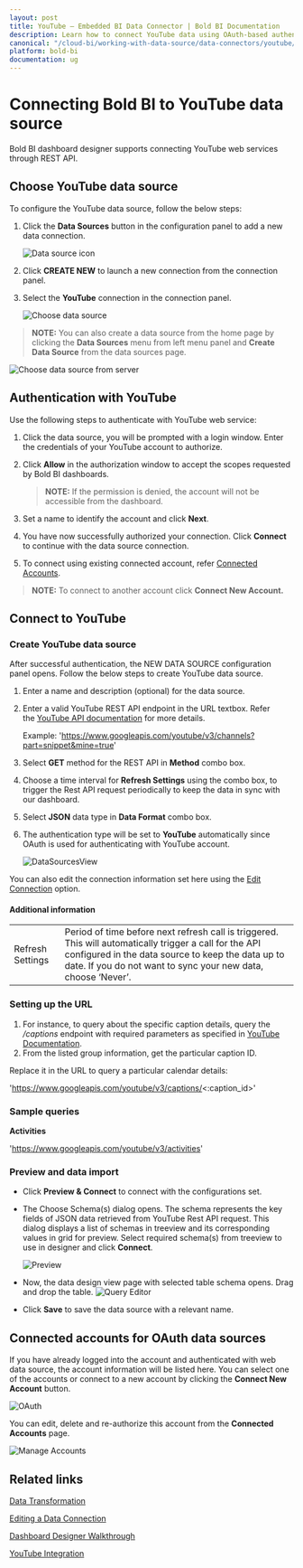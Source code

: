```yaml
---
layout: post
title: YouTube – Embedded BI Data Connector | Bold BI Documentation
description: Learn how to connect YouTube data using OAuth-based authentication through REST API endpoint with Bold BI Embedded.
canonical: "/cloud-bi/working-with-data-source/data-connectors/youtube/"
platform: bold-bi
documentation: ug
---
```


# Connecting Bold BI to YouTube data source
Bold BI dashboard designer supports connecting YouTube web services through REST API. 

## Choose YouTube data source
To configure the YouTube data source, follow the below steps:
1. Click the **Data Sources** button in the configuration panel to add a new data connection.

   ![Data source icon](/static/assets/embedded/working-with-datasource/data-connectors/images/common/DataSourcesIcon.png)

2. Click **CREATE NEW** to launch a new connection from the connection panel.
3. Select the **YouTube** connection in the connection panel.

   ![Choose data source](/static/assets/embedded/working-with-datasource/data-connectors/images/Youtube/ChooseDS.png)

> **NOTE:** You can also create a data source from the home page by clicking the **Data Sources** menu from left menu panel and **Create Data Source** from the data sources page.

   ![Choose data source from server](/static/assets/embedded/working-with-datasource/data-connectors/images/Youtube/ChooseDS_Server.png)

## Authentication with YouTube
Use the following steps to authenticate with YouTube web service:

1. Click the data source, you will be prompted with a login window. Enter the credentials of your YouTube account to authorize.
2. Click **Allow** in the authorization window to accept the scopes requested by Bold BI dashboards.

   > **NOTE:** If the permission is denied, the account will not be accessible from the dashboard.

3. Set a name to identify the account and click **Next**. 
4. You have now successfully authorized your connection. Click **Connect** to continue with the data source connection.
5. To connect using existing connected account, refer [Connected Accounts](/embedded-bi/working-with-data-source/data-connectors/youtube/#connected-accounts-for-oauth-data-sources).

> **NOTE:** To connect to another account click **Connect New Account.**


## Connect to YouTube
### Create YouTube data source
After successful authentication, the NEW DATA SOURCE configuration panel opens. Follow the below steps to create YouTube data source.
1. Enter a name and description (optional) for the data source.
2. Enter a valid YouTube REST API endpoint in the URL textbox. Refer the [YouTube API documentation](https://developers.google.com/youtube/v3/docs/) for more details.

    Example: 'https://www.googleapis.com/youtube/v3/channels?part=snippet&mine=true'  
3. Select **GET** method for the REST API in **Method** combo box.
4. Choose a time interval for **Refresh Settings** using the combo box, to trigger the Rest API request periodically to keep the data in sync with our dashboard.  
5. Select **JSON** data type in **Data Format** combo box.
6. The authentication type will be set to **YouTube** automatically since OAuth is used for authenticating with YouTube account.

    ![DataSourcesView](/static/assets/embedded/working-with-datasource/data-connectors/images/Youtube/DataSourcesView.png)

You can also edit the connection information set here using the [Edit Connection](/embedded-bi/working-with-data-source/editing-a-data-connection/) option.

#### Additional information
<table width="600">
<tr>
<td>
Refresh Settings
</td>
<td>
Period of time before next refresh call is triggered. This will automatically trigger a call for the API configured in the data source to keep the data up to date. If you do not want to sync your new data, choose ‘Never’.
</td>
</tr>
</table>

### Setting up the URL
1. For instance, to query about the specific caption details, query the <i>/captions</i> endpoint with required parameters as specified in [YouTube Documentation](https://developers.google.com/youtube/v3/docs/captions/list).
2. From the listed group information, get the particular caption ID.

Replace it in the URL to query a particular calendar details:

'https://www.googleapis.com/youtube/v3/captions/<:caption_id>'

### Sample queries
**Activities**

'https://www.googleapis.com/youtube/v3/activities'

### Preview and data import
* Click **Preview & Connect** to connect with the configurations set.
* The Choose Schema(s) dialog opens. The schema represents the key fields of JSON data retrieved from YouTube Rest API request. This dialog displays a list of schemas in treeview and its corresponding values in grid for preview. Select required schema(s) from treeview to use in designer and click **Connect**.

   ![Preview](/static/assets/embedded/working-with-datasource/data-connectors/images/common/Preview.png)

* Now, the data design view page with selected table schema opens. Drag and drop the table.
   ![Query Editor](/static/assets/embedded/working-with-datasource/data-connectors/images/common/QueryEditor.png)

* Click **Save** to save the data source with a relevant name.

## Connected accounts for OAuth data sources
If you have already logged into the account and authenticated with web data source, the account information will be listed here. You can select one of the accounts or connect to a new account by clicking the **Connect New Account** button.

   ![OAuth](/static/assets/embedded/working-with-datasource/data-connectors/images/Youtube/OAuthDS.png)

You can edit, delete and re-authorize this account from the **Connected Accounts** page.

   ![Manage Accounts](/static/assets/embedded/working-with-datasource/data-connectors/images/Youtube/ManageDS.png)

## Related links

[Data Transformation](/embedded-bi/working-with-data-source/transforming-data/joining-table/)

[Editing a Data Connection](/embedded-bi/working-with-data-source/editing-a-data-connection/)   

[Dashboard Designer Walkthrough](/embedded-bi/getting-started/quick-start/)

[YouTube Integration](https://www.boldbi.com/integrations/youtube?utm_source=syncfusion&utm_medium=documentation&utm_campaign=boldbiyoutubeintegration)